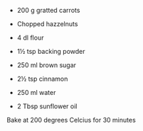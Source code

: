 * 200 g gratted carrots
* Chopped hazzelnuts

* 4 dl flour
* 1½ tsp backing powder
* 250 ml brown sugar
* 2½ tsp cinnamon

* 250 ml water
* 2 Tbsp sunflower oil


Bake at 200 degrees Celcius for 30 minutes
